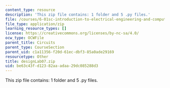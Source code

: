 ```yaml
---
content_type: resource
description: 'This zip file contains: 1 folder and 5 .py files.'
file: /courses/6-01sc-introduction-to-electrical-engineering-and-computer-science-i-spring-2011/be63c43fd12382aaadaa29dc085288d3_designLab07.zip
file_type: application/zip
learning_resource_types: []
license: https://creativecommons.org/licenses/by-nc-sa/4.0/
ocw_type: OCWFile
parent_title: Circuits
parent_type: CourseSection
parent_uid: c1a11356-f20d-61ec-dbf3-85a0ade29169
resourcetype: Other
title: designLab07.zip
uid: be63c43f-d123-82aa-adaa-29dc085288d3
---
```

This zip file contains: 1 folder and 5 .py files.